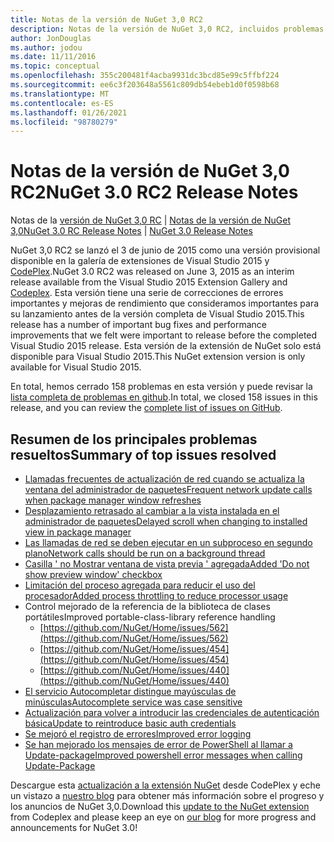 ```yaml
---
title: Notas de la versión de NuGet 3,0 RC2
description: Notas de la versión de NuGet 3,0 RC2, incluidos problemas conocidos, correcciones de errores, características agregadas y DCR.
author: JonDouglas
ms.author: jodou
ms.date: 11/11/2016
ms.topic: conceptual
ms.openlocfilehash: 355c200481f4acba9931dc3bcd85e99c5ffbf224
ms.sourcegitcommit: ee6c3f203648a5561c809db54ebeb1d0f0598b68
ms.translationtype: MT
ms.contentlocale: es-ES
ms.lasthandoff: 01/26/2021
ms.locfileid: "98780279"
---
```

# <a name="nuget-30-rc2-release-notes"></a><span data-ttu-id="e239f-103">Notas de la versión de NuGet 3,0 RC2</span><span class="sxs-lookup"><span data-stu-id="e239f-103">NuGet 3.0 RC2 Release Notes</span></span>

<span data-ttu-id="e239f-104">Notas de la [versión de NuGet 3,0 RC](../release-notes/nuget-3.0-RC.md)  |  [Notas de la versión de NuGet 3,0](../release-notes/nuget-3.0.0.md)</span><span class="sxs-lookup"><span data-stu-id="e239f-104">[NuGet 3.0 RC Release Notes](../release-notes/nuget-3.0-RC.md) | [NuGet 3.0 Release Notes](../release-notes/nuget-3.0.0.md)</span></span>

<span data-ttu-id="e239f-105">NuGet 3,0 RC2 se lanzó el 3 de junio de 2015 como una versión provisional disponible en la galería de extensiones de Visual Studio 2015 y [CodePlex](https://nuget.codeplex.com/releases/view/615507).</span><span class="sxs-lookup"><span data-stu-id="e239f-105">NuGet 3.0 RC2 was released on June 3, 2015 as an interim release available from the Visual Studio 2015 Extension Gallery and [Codeplex](https://nuget.codeplex.com/releases/view/615507).</span></span> <span data-ttu-id="e239f-106">Esta versión tiene una serie de correcciones de errores importantes y mejoras de rendimiento que consideramos importantes para su lanzamiento antes de la versión completa de Visual Studio 2015.</span><span class="sxs-lookup"><span data-stu-id="e239f-106">This release has a number of important bug fixes and performance improvements that we felt were important to release before the completed Visual Studio 2015 release.</span></span> <span data-ttu-id="e239f-107">Esta versión de la extensión de NuGet solo está disponible para Visual Studio 2015.</span><span class="sxs-lookup"><span data-stu-id="e239f-107">This NuGet extension version is only available for Visual Studio 2015.</span></span>

<span data-ttu-id="e239f-108">En total, hemos cerrado 158 problemas en esta versión y puede revisar la [lista completa de problemas en github](https://github.com/NuGet/Home/issues?utf8=%E2%9C%93&q=is%3Aclosed+milestone%3A3.0.0-RTM+sort%3Aupdated-asc+updated%3A%3C%3D2015-06-01).</span><span class="sxs-lookup"><span data-stu-id="e239f-108">In total, we closed 158 issues in this release, and you can review the [complete list of issues on GitHub](https://github.com/NuGet/Home/issues?utf8=%E2%9C%93&q=is%3Aclosed+milestone%3A3.0.0-RTM+sort%3Aupdated-asc+updated%3A%3C%3D2015-06-01).</span></span>

## <a name="summary-of-top-issues-resolved"></a><span data-ttu-id="e239f-109">Resumen de los principales problemas resueltos</span><span class="sxs-lookup"><span data-stu-id="e239f-109">Summary of top issues resolved</span></span>

* [<span data-ttu-id="e239f-110">Llamadas frecuentes de actualización de red cuando se actualiza la ventana del administrador de paquetes</span><span class="sxs-lookup"><span data-stu-id="e239f-110">Frequent network update calls when package manager window refreshes</span></span>](https://github.com/NuGet/Home/issues/515)
* [<span data-ttu-id="e239f-111">Desplazamiento retrasado al cambiar a la vista instalada en el administrador de paquetes</span><span class="sxs-lookup"><span data-stu-id="e239f-111">Delayed scroll when changing to installed view in package manager</span></span>](https://github.com/NuGet/Home/issues/519)
* [<span data-ttu-id="e239f-112">Las llamadas de red se deben ejecutar en un subproceso en segundo plano</span><span class="sxs-lookup"><span data-stu-id="e239f-112">Network calls should be run on a background thread</span></span>](https://github.com/NuGet/Home/issues/516)
* [<span data-ttu-id="e239f-113">Casilla ' no Mostrar ventana de vista previa ' agregada</span><span class="sxs-lookup"><span data-stu-id="e239f-113">Added 'Do not show preview window' checkbox</span></span>](https://github.com/NuGet/Home/issues/566)
* [<span data-ttu-id="e239f-114">Limitación del proceso agregada para reducir el uso del procesador</span><span class="sxs-lookup"><span data-stu-id="e239f-114">Added process throttling to reduce processor usage</span></span>](https://github.com/NuGet/Home/issues/356)
* <span data-ttu-id="e239f-115">Control mejorado de la referencia de la biblioteca de clases portátiles</span><span class="sxs-lookup"><span data-stu-id="e239f-115">Improved portable-class-library reference handling</span></span>
    * [https://github.com/NuGet/Home/issues/562](https://github.com/NuGet/Home/issues/562)
    * [https://github.com/NuGet/Home/issues/454](https://github.com/NuGet/Home/issues/454)
    * [https://github.com/NuGet/Home/issues/440](https://github.com/NuGet/Home/issues/440)
* [<span data-ttu-id="e239f-116">El servicio Autocompletar distingue mayúsculas de minúsculas</span><span class="sxs-lookup"><span data-stu-id="e239f-116">Autocomplete service was case sensitive</span></span>](https://github.com/NuGet/Home/issues/198)
* [<span data-ttu-id="e239f-117">Actualización para volver a introducir las credenciales de autenticación básica</span><span class="sxs-lookup"><span data-stu-id="e239f-117">Update to reintroduce basic auth credentials</span></span>](https://github.com/NuGet/Home/issues/456)
* [<span data-ttu-id="e239f-118">Se mejoró el registro de errores</span><span class="sxs-lookup"><span data-stu-id="e239f-118">Improved error logging</span></span>](https://github.com/NuGet/Home/issues/407)
* [<span data-ttu-id="e239f-119">Se han mejorado los mensajes de error de PowerShell al llamar a Update-package</span><span class="sxs-lookup"><span data-stu-id="e239f-119">Improved powershell error messages when calling Update-Package</span></span>](https://github.com/NuGet/Home/issues/5)

<span data-ttu-id="e239f-120">Descargue esta [actualización a la extensión NuGet](https://nuget.codeplex.com/releases/view/615507) desde CodePlex y eche un vistazo a [nuestro blog](http://blog.nuget.org) para obtener más información sobre el progreso y los anuncios de NuGet 3,0.</span><span class="sxs-lookup"><span data-stu-id="e239f-120">Download this [update to the NuGet extension](https://nuget.codeplex.com/releases/view/615507) from Codeplex and please keep an eye on [our blog](http://blog.nuget.org) for more progress and announcements for NuGet 3.0!</span></span>